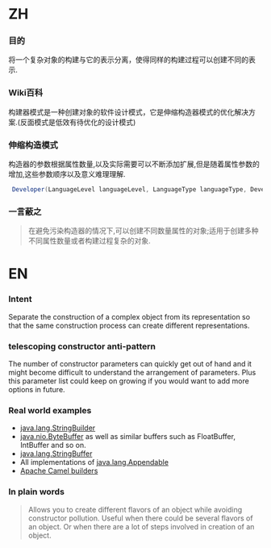 # ZH
### 目的

将一个复杂对象的构建与它的表示分离，使得同样的构建过程可以创建不同的表示.

### Wiki百科

构建器模式是一种创建对象的软件设计模式，它是伸缩构造器模式的优化解决方案.(反面模式是低效有待优化的设计模式)

### 伸缩构造模式

构造器的参数根据属性数量,以及实际需要可以不断添加扩展,但是随着属性参数的增加,这些参数顺序以及意义难理理解.

```java
 Developer(LanguageLevel languageLevel, LanguageType languageType, DevelopTool developTool, Measurement measurement, Hobby hobby, String name, ... ...);
```

### 一言蔽之

>在避免污染构造器的情况下,可以创建不同数量属性的对象;适用于创建多种不同属性数量或者构建过程复杂的对象.

# EN
### Intent

Separate the construction of a complex object from its representation so that the same 
construction process can create different representations.

### telescoping constructor anti-pattern

The number of constructor parameters can quickly get out of hand and it might become difficult to 
understand the arrangement of parameters. Plus this parameter list could keep on growing if you 
would want to add more options in future. 

### Real world examples

* [java.lang.StringBuilder](http://docs.oracle.com/javase/8/docs/api/java/lang/StringBuilder.html)
* [java.nio.ByteBuffer](http://docs.oracle.com/javase/8/docs/api/java/nio/ByteBuffer.html#put-byte-) as well as similar buffers such as FloatBuffer, IntBuffer and so on.
* [java.lang.StringBuffer](http://docs.oracle.com/javase/8/docs/api/java/lang/StringBuffer.html#append-boolean-)
* All implementations of [java.lang.Appendable](http://docs.oracle.com/javase/8/docs/api/java/lang/Appendable.html)
* [Apache Camel builders](https://github.com/apache/camel/tree/0e195428ee04531be27a0b659005e3aa8d159d23/camel-core/src/main/java/org/apache/camel/builder)

### In plain words

>Allows you to create different flavors of an object while avoiding constructor pollution. Useful 
when there could be several flavors of an object. Or when there are a lot of steps involved in 
creation of an object.


